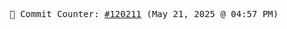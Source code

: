 <p align="center">
    <samp>
        📮 Commit Counter: <a href="https://github.com/Javascript-void0/Javascript-void0/commits/main">#120211</a> (May 21, 2025 @ 04:57 PM)
    </samp>
</p>